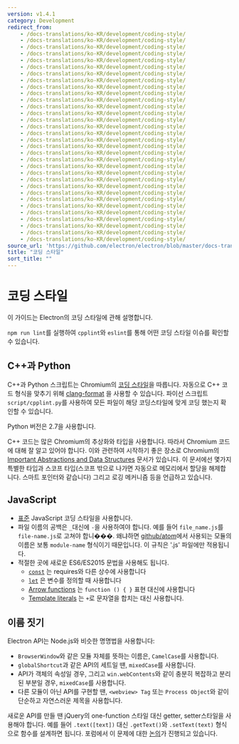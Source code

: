 ```yaml
---
version: v1.4.1
category: Development
redirect_from:
    - /docs-translations/ko-KR/development/coding-style/
    - /docs-translations/ko-KR/development/coding-style/
    - /docs-translations/ko-KR/development/coding-style/
    - /docs-translations/ko-KR/development/coding-style/
    - /docs-translations/ko-KR/development/coding-style/
    - /docs-translations/ko-KR/development/coding-style/
    - /docs-translations/ko-KR/development/coding-style/
    - /docs-translations/ko-KR/development/coding-style/
    - /docs-translations/ko-KR/development/coding-style/
    - /docs-translations/ko-KR/development/coding-style/
    - /docs-translations/ko-KR/development/coding-style/
    - /docs-translations/ko-KR/development/coding-style/
    - /docs-translations/ko-KR/development/coding-style/
    - /docs-translations/ko-KR/development/coding-style/
    - /docs-translations/ko-KR/development/coding-style/
    - /docs-translations/ko-KR/development/coding-style/
    - /docs-translations/ko-KR/development/coding-style/
    - /docs-translations/ko-KR/development/coding-style/
    - /docs-translations/ko-KR/development/coding-style/
    - /docs-translations/ko-KR/development/coding-style/
    - /docs-translations/ko-KR/development/coding-style/
    - /docs-translations/ko-KR/development/coding-style/
    - /docs-translations/ko-KR/development/coding-style/
    - /docs-translations/ko-KR/development/coding-style/
    - /docs-translations/ko-KR/development/coding-style/
    - /docs-translations/ko-KR/development/coding-style/
    - /docs-translations/ko-KR/development/coding-style/
    - /docs-translations/ko-KR/development/coding-style/
    - /docs-translations/ko-KR/development/coding-style/
    - /docs-translations/ko-KR/development/coding-style/
    - /docs-translations/ko-KR/development/coding-style/
    - /docs-translations/ko-KR/development/coding-style/
source_url: 'https://github.com/electron/electron/blob/master/docs-translations/ko-KR/development/coding-style.md'
title: "코딩 스타일"
sort_title: ""
---
```


# 코딩 스타일

이 가이드는 Electron의 코딩 스타일에 관해 설명합니다.

`npm run lint`를 실행하여 `cpplint`와 `eslint`를 통해 어떤 코딩 스타일 이슈를 확인할
수 있습니다.

## C++과 Python

C++과 Python 스크립트는 Chromium의
[코딩 스타일](http://www.chromium.org/developers/coding-style)을 따릅니다.
자동으로 C++ 코드 형식을 맞추기 위해 [clang-format](http://tinydew4.github.io/electron-ko/docs/development/clang-format) 을 사용할
수 있습니다. 파이선 스크립트 `script/cpplint.py`를 사용하여 모든 파일이 해당
코딩스타일에 맞게 코딩 했는지 확인할 수 있습니다.

Python 버전은 2.7을 사용합니다.

C++ 코드는 많은 Chromium의 추상화와 타입을 사용합니다. 따라서 Chromium 코드에 대해 잘
알고 있어야 합니다. 이와 관련하여 시작하기 좋은 장소로 Chromium의
[Important Abstractions and Data Structures](https://www.chromium.org/developers/coding-style/important-abstractions-and-data-structures)
문서가 있습니다. 이 문서에선 몇가지 특별한 타입과 스코프 타입(스코프 밖으로 나가면
자동으로 메모리에서 할당을 해제합니다. 스마트 포인터와 같습니다) 그리고 로깅 메커니즘
등을 언급하고 있습니다.

## JavaScript

* [표준](http://npm.im/standard) JavaScript 코딩 스타일을 사용합니다.
* 파일 이름의 공백은 `_`대신에 `-`을 사용하여야 합니다. 예를 들어
`file_name.js`를 `file-name.js`로 고쳐야 합니���. 왜냐하면
[github/atom](https://github.com/github/atom)에서 사용되는 모듈의 이름은 보통
`module-name` 형식이기 때문입니다. 이 규칙은 '.js' 파일에만 적용됩니다.
* 적절한 곳에 새로운 ES6/ES2015 문법을 사용해도 됩니다.
  * [`const`](https://developer.mozilla.org/ko/docs/Web/JavaScript/Reference/Statements/const)
    는 requires와 다른 상수에 사용합니다
  * [`let`](https://developer.mozilla.org/ko/docs/Web/JavaScript/Reference/Statements/let)
    은 변수를 정의할 때 사용합니다
  * [Arrow functions](https://developer.mozilla.org/ko/docs/Web/JavaScript/Reference/Functions/Arrow_functions)
    는 `function () { }` 표현 대신에 사용합니다
  * [Template literals](https://developer.mozilla.org/ko/docs/Web/JavaScript/Reference/Template_literals)
    는 `+`로 문자열을 합치는 대신 사용합니다.

## 이름 짓기

Electron API는 Node.js와 비슷한 명명법을 사용합니다:

- `BrowserWindow`와 같은 모듈 자체를 뜻하는 이름은, `CamelCase`를 사용합니다.
- `globalShortcut`과 같은 API의 세트일 땐, `mixedCase`를 사용합니다.
- API가 객체의 속성일 경우, 그리고 `win.webContents`와 같이 충분히 복잡하고 분리된
  부분일 경우, `mixedCase`를 사용합니다.
- 다른 모듈이 아닌 API를 구현할 땐, `<webview> Tag` 또는 `Process Object`와 같이
  단순하고 자연스러운 제목을 사용합니다.

새로운 API를 만들 땐 jQuery의 one-function 스타일 대신 getter, setter스타일을
사용해야 합니다. 예를 들어 `.text([text])` 대신 `.getText()`와 `.setText(text)`
형식으로 함수를 설계하면 됩니다. 포럼에서 이 문제에 대한
[논의](https://github.com/electron/electron/issues/46)가
진행되고 있습니다.
